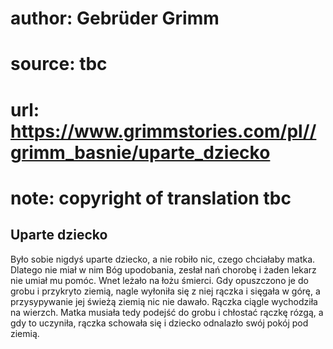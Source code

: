 # author: Gebrüder Grimm
# source: tbc
# url: https://www.grimmstories.com/pl//grimm_basnie/uparte_dziecko
# note: copyright of translation tbc

## Uparte dziecko 

Było sobie nigdyś uparte dziecko, a nie robiło nic, czego chciałaby
matka. Dlatego nie miał w nim Bóg upodobania, zesłał nań chorobę i żaden
lekarz nie umiał mu pomóc. Wnet leżało na łożu śmierci. Gdy opuszczono
je do grobu i przykryto ziemią, nagle wyłoniła się z niej rączka i
sięgała w górę, a przysypywanie jej świeżą ziemią nic nie dawało. Rączka
ciągle wychodziła na wierzch. Matka musiała tedy podejść do grobu i
chłostać rączkę rózgą, a gdy to uczyniła, rączka schowała się i dziecko
odnalazło swój pokój pod ziemią.
